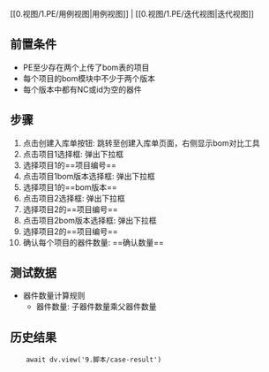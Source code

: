 [[0.视图/1.PE/用例视图|用例视图]] | [[0.视图/1.PE/迭代视图|迭代视图]]

## 前置条件

- PE至少存在两个上传了bom表的项目
- 每个项目的bom模块中不少于两个版本
- 每个版本中都有NC或id为空的器件

## 步骤

1. 点击创建入库单按钮: 跳转至创建入库单页面，右侧显示bom对比工具
2. 点击项目1选择框: 弹出下拉框
3. 选择项目1的==项目编号== 
4. 点击项目1bom版本选择框: 弹出下拉框
5. 选择项目1的==bom版本== 
6. 点击项目2选择框: 弹出下拉框
7. 选择项目2的==项目编号== 
8. 点击项目2bom版本选择框: 弹出下拉框
9. 选择项目2的==项目编号== 
10. 确认每个项目的器件数量: ==确认数量== 

## 测试数据

- 器件数量计算规则
	- 器件数量: 子器件数量乘父器件数量

## 历史结果

```dataviewjs
    await dv.view('9.脚本/case-result')
```
